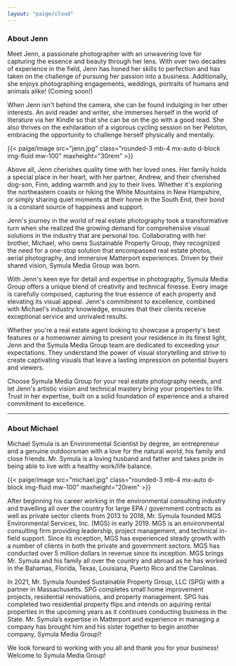 ```yaml
---
layout: "paige/cloud"
---
```


### About Jenn

Meet Jenn, a passionate photographer with an unwavering love for capturing the essence and beauty through her lens. With over two decades of experience in the field, Jenn has honed her skills to perfection and has taken on the challenge of pursuing her passion into a business. Additionally, she enjoys photographing engagements, weddings, portraits of humans and animals alike! (Coming soon!)

When Jenn isn't behind the camera, she can be found indulging in her other interests. An avid reader and writer, she immerses herself in the world of literature via her Kindle so that she can be on the go with a good read. She also thrives on the exhilaration of a vigorous cycling session on her Peloton, embracing the opportunity to challenge herself physically and mentally.

{{< paige/image src="jenn.jpg" class="rounded-3 mb-4 mx-auto d-block img-fluid mw-100" maxheight="30rem" >}}


Above all, Jenn cherishes quality time with her loved ones. Her family holds a special place in her heart, with her partner, Andrew, and their cherished dog-son, Finn, adding warmth and joy to their lives. Whether it's exploring the northeastern coasts or hiking the White Mountains in New Hampshire, or simply sharing quiet moments at their home in the South End, their bond is a constant source of happiness and support.

Jenn's journey in the world of real estate photography took a transformative turn when she realized the growing demand for comprehensive visual solutions in the industry that are personal too. Collaborating with her brother, Michael, who owns Sustainable Property Group, they recognized the need for a one-stop solution that encompassed real estate photos, aerial photography, and immersive Matterport experiences. Driven by their shared vision, Symula Media Group was born.

With Jenn's keen eye for detail and expertise in photography, Symula Media Group offers a unique blend of creativity and technical finesse. Every image is carefully composed, capturing the true essence of each property and elevating its visual appeal. Jenn's commitment to excellence, combined with Michael's industry knowledge, ensures that their clients receive exceptional service and unrivaled results.

Whether you're a real estate agent looking to showcase a property's best features or a homeowner aiming to present your residence in its finest light, Jenn and the Symula Media Group team are dedicated to exceeding your expectations. They understand the power of visual storytelling and strive to create captivating visuals that leave a lasting impression on potential buyers and viewers.

Choose Symula Media Group for your real estate photography needs, and let Jenn's artistic vision and technical mastery bring your properties to life. Trust in her expertise, built on a solid foundation of experience and a shared commitment to excellence.

---

### About Michael

Michael Symula is an Environmental Scientist by degree, an entrepreneur and a genuine outdoorsman with a love for the natural world, his family and close friends.  Mr. Symula is a loving husband and father and takes pride in being able to live with a healthy work/life balance. 

{{< paige/image src="michael.jpg" class="rounded-3 mb-4 mx-auto d-block img-fluid mw-100" maxheight="20rem" >}}

After beginning his career working in the environmental consulting industry and travelling all over the country for large EPA / government contracts as well as private sector clients from 2013 to 2018, Mr. Symula founded MGS Environmental Services, Inc. (MGS) in early 2019. MGS is an environmental consulting firm providing leadership, project management, and technical in-field support.  Since its inception, MGS has experienced steady growth with a number of clients in both the private and government sectors.  MGS has conducted over 5 million dollars in revenue since its inception.  MGS brings Mr. Symula and his family all over the country and abroad as he has worked in the Bahamas, Florida, Texas, Louisiana, Puerto&nbsp;Rico and the Carolinas.

In 2021, Mr. Symula founded Sustainable Property Group, LLC (SPG) with a partner in Massachusetts. SPG completes small home improvement projects, residential renovations, and property management. SPG has completed two residential property flips and intends on aquiring rental properties in the upcoming years as it continues conducting business in the State.  Mr. Symula’s expertise in Matterport and experience in managing a company has brought him and his sister together to begin another company, Symula Media Group!!

We look forward to working with you all and thank you for your business!  Welcome to Symula Media Group!
